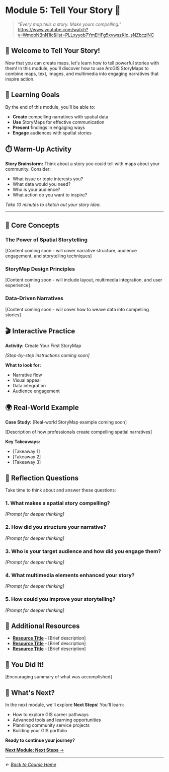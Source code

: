 # Module 5: Tell Your Story 📖

> *"Every map tells a story. Make yours compelling."* https://www.youtube.com/watch?v=WmobNBnN1lc&list=PLLxyyob7YmEHFg5xvwszKIo_sNZbczlNC

## 🚀 Welcome to Tell Your Story!

Now that you can create maps, let's learn how to tell powerful stories with them! In this module, you'll discover how to use ArcGIS StoryMaps to combine maps, text, images, and multimedia into engaging narratives that inspire action.

## 🎯 Learning Goals

By the end of this module, you'll be able to:

- **Create** compelling narratives with spatial data
- **Use** StoryMaps for effective communication
- **Present** findings in engaging ways
- **Engage** audiences with spatial stories

## ⏱️ Warm-Up Activity

**Story Brainstorm:** Think about a story you could tell with maps about your community. Consider:
- What issue or topic interests you?
- What data would you need?
- Who is your audience?
- What action do you want to inspire?

*Take 10 minutes to sketch out your story idea.*

---

## 🧠 Core Concepts

### The Power of Spatial Storytelling

[Content coming soon - will cover narrative structure, audience engagement, and storytelling techniques]

### StoryMap Design Principles

[Content coming soon - will include layout, multimedia integration, and user experience]

### Data-Driven Narratives

[Content coming soon - will cover how to weave data into compelling stories]

## 🎬 Interactive Practice

**Activity:** Create Your First StoryMap

*[Step-by-step instructions coming soon]*

**What to look for:**
- Narrative flow
- Visual appeal
- Data integration
- Audience engagement

## 🌍 Real-World Example

**Case Study:** [Real-world StoryMap example coming soon]

[Description of how professionals create compelling spatial narratives]

**Key Takeaways:**
- [Takeaway 1]
- [Takeaway 2]
- [Takeaway 3]

## 📝 Reflection Questions

Take time to think about and answer these questions:

### 1. What makes a spatial story compelling?
*[Prompt for deeper thinking]*

### 2. How did you structure your narrative?
*[Prompt for deeper thinking]*

### 3. Who is your target audience and how did you engage them?
*[Prompt for deeper thinking]*

### 4. What multimedia elements enhanced your story?
*[Prompt for deeper thinking]*

### 5. How could you improve your storytelling?
*[Prompt for deeper thinking]*

## 🔗 Additional Resources

- **[Resource Title](URL)** - [Brief description]
- **[Resource Title](URL)** - [Brief description]
- **[Resource Title](URL)** - [Brief description]

## 🎉 You Did It!

[Encouraging summary of what was accomplished]

## 🚀 What's Next?

In the next module, we'll explore **Next Steps**! You'll learn:
- How to explore GIS career pathways
- Advanced tools and learning opportunities
- Planning community service projects
- Building your GIS portfolio

**Ready to continue your journey?**

[**Next Module: Next Steps** →](../06-next-steps/README.md)

---

*← [Back to Course Home](../README.md)* 
